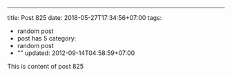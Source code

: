 ---
title: Post 825
date: 2018-05-27T17:34:56+07:00
tags:
  - random post
  - post has 5
category:
  - random post
  - ""
updated: 2012-09-14T04:58:59+07:00

This is content of post 825